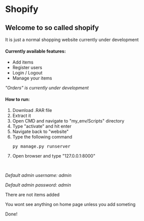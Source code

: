 # Shopify

<h2> Welcome to so called shopify </h2>

<p>It is just a normal shopping website currently under development</p>
<h4> Currently available features: </h4>
<ul>
  <li>Add items</li>
  <li>Register users</li>
  <li>Login / Logout</li>
  <li>Manage your items</li>
</ul>

<p> <i> "Orders" is currently under development </i></p>

<h4> How to run: </h4>

<ol>
  <li>Download .RAR file</li>
  <li>Extract it</li>
  <li> Open CMD and navigate to "my_env/Scripts" directory</li>
  <li>Type "activate" and hit enter</li>
  <li>Navigate back to "website"</li>
  <li>Type the following command</li>
  <pre>py manage.py runserver</pre>
  <li>Open browser and type "127.0.0.1:8000"</li>
</ol>
<br>
<p><i> Default admin username: admin</i></p>
<p> <i> Default admin password: admin</i></p>

<p>There are not items added</p>
<p>You wont see anything on home page unless you add someting</p>

<p> Done! </p>
